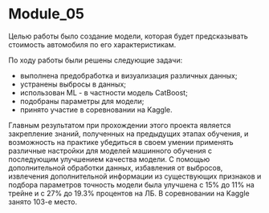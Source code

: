 # Module_05

Целью работы было создание модели, которая будет предсказывать стоимость автомобиля по его характеристикам.

По ходу работы были решены следующие задачи:
- выполнена предобработка и визуализация различных данных;
- устранены выбросы в данных;
- использован ML - в частности модель CatBoost;
- подобраны параметры для модели;
- принято участие в соревновании на Kaggle.

Главным результатом при прохождении этого проекта является закрепление знаний, полученных на предыдущих этапах обучения, и возможность на практике убедиться в своем умении применять различные настройки для моделей машинного обучения с последующим улучшением качества модели. С помощью дополнительной обработки данных, избавления от выбросов, извлечения дополнительной информации из существующих признаков и подбора параметров точность модели была улучшена с 15% до 11% на трейне и с 27% до 19.3% процентов на ЛБ. В соревновании на Kaggle занято 103-е место.
